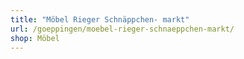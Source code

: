 ```yaml
---
title: "Möbel Rieger Schnäppchen- markt"
url: /goeppingen/moebel-rieger-schnaeppchen-markt/
shop: Möbel
---
```

